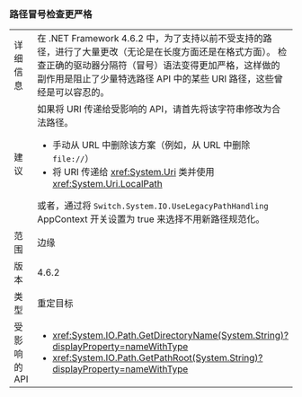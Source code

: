 ### <a name="path-colon-checks-are-stricter"></a>路径冒号检查更严格

|   |   |
|---|---|
|详细信息|在 .NET Framework 4.6.2 中，为了支持以前不受支持的路径，进行了大量更改（无论是在长度方面还是在格式方面）。 检查正确的驱动器分隔符（冒号）语法变得更加严格，这样做的副作用是阻止了少量特选路径 API 中的某些 URI 路径，这些曾经是可以容忍的。|
|建议|如果将 URI 传递给受影响的 API，请首先将该字符串修改为合法路径。<ul><li>手动从 URL 中删除该方案（例如，从 URL 中删除 <code>file://</code>）</li><li>将 URI 传递给 <xref:System.Uri> 类并使用 <xref:System.Uri.LocalPath></li></ul>或者，通过将 <code>Switch.System.IO.UseLegacyPathHandling</code> AppContext 开关设置为 true 来选择不用新路径规范化。|
|范围|边缘|
|版本|4.6.2|
|类型|重定目标|
|受影响的 API|<ul><li><xref:System.IO.Path.GetDirectoryName(System.String)?displayProperty=nameWithType></li><li><xref:System.IO.Path.GetPathRoot(System.String)?displayProperty=nameWithType></li></ul>|

